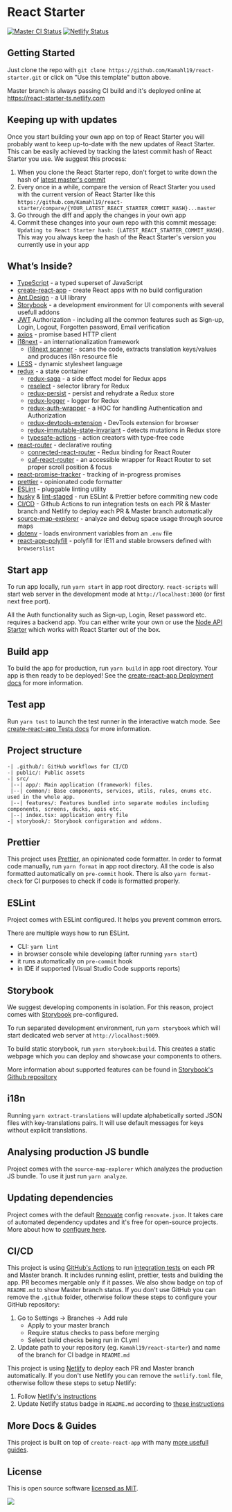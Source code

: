 # React Starter

[![Master CI Status](https://github.com/Kamahl19/react-starter/workflows/CI/badge.svg?branch=master)](https://github.com/Kamahl19/react-starter/actions?query=workflow%3ACI+branch%3Amaster)
[![Netlify Status](https://api.netlify.com/api/v1/badges/0bece35d-bed0-49ae-8236-08d67acd4031/deploy-status)](https://app.netlify.com/sites/react-starter-ts/deploys)

## Getting Started

Just clone the repo with `git clone https://github.com/Kamahl19/react-starter.git` or click on "Use this template" button above.

Master branch is always passing CI build and it's deployed online at https://react-starter-ts.netlify.com

## Keeping up with updates

Once you start building your own app on top of React Starter you will probably want to keep up-to-date with the new updates of React Starter. This can be easily achieved by tracking the latest commit hash of React Starter you use. We suggest this process:

1. When you clone the React Starter repo, don't forget to write down the hash of [latest master's commit](https://github.com/Kamahl19/react-starter/commits/master)
2. Every once in a while, compare the version of React Starter you used with the current version of React Starter like this `https://github.com/Kamahl19/react-starter/compare/{YOUR_LATEST_REACT_STARTER_COMMIT_HASH}...master`
3. Go through the diff and apply the changes in your own app
4. Commit these changes into your own repo with this commit message: `Updating to React Starter hash: {LATEST_REACT_STARTER_COMMIT_HASH}`. This way you always keep the hash of the React Starter's version you currently use in your app

## What’s Inside?

- [TypeScript](https://www.typescriptlang.org/) - a typed superset of JavaScript
- [create-react-app](https://facebook.github.io/create-react-app/) - create React apps with no build configuration
- [Ant.Design](https://ant.design/) - a UI library
- [Storybook](https://storybook.js.org/) - a development environment for UI components with several usefull addons
- [JWT](https://jwt.io/) Authorization - including all the common features such as Sign-up, Login, Logout, Forgotten password, Email verification
- [axios](https://github.com/axios/axios) - promise based HTTP client
- [i18next](https://www.i18next.com/) - an internationalization framework
  - [i18next scanner](https://github.com/i18next/i18next-scanner) - scans the code, extracts translation keys/values and produces i18n resource file
- [LESS](http://lesscss.org/) - dynamic stylesheet language
- [redux](https://redux.js.org/) - a state container
  - [redux-saga](https://github.com/redux-saga/redux-saga) - a side effect model for Redux apps
  - [reselect](https://github.com/reduxjs/reselect) - selector library for Redux
  - [redux-persist](https://github.com/rt2zz/redux-persist) - persist and rehydrate a Redux store
  - [redux-logger](https://github.com/LogRocket/redux-logger) - logger for Redux
  - [redux-auth-wrapper](https://github.com/mjrussell/redux-auth-wrapper) - a HOC for handling Authentication and Authorization
  - [redux-devtools-extension](https://github.com/zalmoxisus/redux-devtools-extension) - DevTools extension for browser
  - [redux-immutable-state-invariant](https://github.com/leoasis/redux-immutable-state-invariant) - detects mutations in Redux store
  - [typesafe-actions](https://github.com/piotrwitek/typesafe-actions) - action creators with type-free code
- [react-router](https://reacttraining.com/react-router/web/guides/quick-start) - declarative routing
  - [connected-react-router](https://github.com/supasate/connected-react-router) - Redux binding for React Router
  - [oaf-react-router](https://github.com/oaf-project/oaf-react-router) - an accessible wrapper for React Router to set proper scroll position & focus
- [react-promise-tracker](https://github.com/Lemoncode/react-promise-tracker) - tracking of in-progress promises
- [prettier](https://prettier.io/) - opinionated code formatter
- [ESLint](https://eslint.org/) - pluggable linting utility
- [husky](https://github.com/typicode/husky) & [lint-staged](https://github.com/okonet/lint-staged) - run ESLint & Prettier before commiting new code
- [CI/CD](https://github.com/features/actions) - Github Actions to run integration tests on each PR & Master branch and Netlify to deploy each PR & Master branch automatically
- [source-map-explorer](https://github.com/danvk/source-map-explorer) - analyze and debug space usage through source maps
- [dotenv](https://github.com/motdotla/dotenv) - loads environment variables from an `.env` file
- [react-app-polyfill](https://github.com/facebook/create-react-app/blob/master/packages/react-app-polyfill/README.md) - polyfill for IE11 and stable browsers defined with `browserslist`

## Start app

To run app locally, run `yarn start` in app root directory. `react-scripts` will start web server in the development mode at `http://localhost:3000` (or first next free port).

All the Auth functionality such as Sign-up, Login, Reset password etc. requires a backend app. You can either write your own or use the [Node API Starter](https://github.com/Kamahl19/node-api-starter) which works with React Starter out of the box.

## Build app

To build the app for production, run `yarn build` in app root directory. Your app is then ready to be deployed! See the [create-react-app Deployment docs](https://facebook.github.io/create-react-app/docs/deployment) for more information.

## Test app

Run `yarn test` to launch the test runner in the interactive watch mode. See [create-react-app Tests docs](https://facebook.github.io/create-react-app/docs/running-tests) for more information.

## Project structure

```
-| .github/: GitHub workflows for CI/CD
-| public/: Public assets
-| src/
 |--| app/: Main application (framework) files.
 |--| common/: Base components, services, utils, rules, enums etc. used in the whole app.
 |--| features/: Features bundled into separate modules including components, screens, ducks, apis etc.
 |--| index.tsx: application entry file
-| storybook/: Storybook configuration and addons.
```

## Prettier

This project uses [Prettier](https://prettier.io/), an opinionated code formatter. In order to format code manually, run `yarn format` in app root directory. All the code is also formatted automatically on `pre-commit` hook. There is also `yarn format-check` for CI purposes to check if code is formatted properly.

## ESLint

Project comes with ESLint configured. It helps you prevent common errors.

There are multiple ways how to run ESLint.

- CLI: `yarn lint`
- in browser console while developing (after running `yarn start`)
- it runs automatically on `pre-commit` hook
- in IDE if supported (Visual Studio Code supports reports)

## Storybook

We suggest developing components in isolation. For this reason, project comes with [Storybook](https://storybook.js.org/) pre-configured.

To run separated development environment, run `yarn storybook` which will start dedicated web server at `http://localhost:9009`.

To build static storybook, run `yarn storybook:build`. This creates a static webpage which you can deploy and showcase your components to others.

More information about supported features can be found in [Storybook's Github repository](https://github.com/storybooks/storybook)

## i18n

Running `yarn extract-translations` will update alphabetically sorted JSON files with key-translations pairs. It will use default messages for keys without explicit translations.

## Analysing production JS bundle

Project comes with the `source-map-explorer` which analyzes the production JS bundle. To use it just run `yarn analyze`.

## Updating dependencies

Project comes with the default [Renovate](https://renovatebot.com) config `renovate.json`. It takes care of automated dependency updates and it's free for open-source projects. More about how to [configure here](https://renovatebot.com/docs).

## CI/CD

This project is using [GitHub's Actions](https://github.com/features/actions) to run [integration tests](.github/workflows/CI.yml) on each PR and Master branch. It includes running eslint, prettier, tests and building the app. PR becomes mergable only if it passes. We also show badge on top of `README.md` to show Master branch status. If you don't use GitHub you can remove the `.github` folder, otherwise follow these steps to configure your GitHub repository:

1. Go to Settings -> Branches -> Add rule
   - Apply to your master branch
   - Require status checks to pass before merging
   - Select build checks being run in CI.yml
2. Update path to your repository (eg. `Kamahl19/react-starter`) and name of the branch for CI badge in `README.md`

This project is using [Netlify](https://www.netlify.com/) to deploy each PR and Master branch automatically. If you don't use Netlify you can remove the `netlify.toml` file, otherwise follow these steps to setup Netlify:

1. Follow [Netlify's instructions](https://docs.netlify.com/)
2. Update Netlify status badge in `README.md` according to [these instructions](https://docs.netlify.com/monitor-sites/status-badges/)

## More Docs & Guides

This project is built on top of `create-react-app` with many [more usefull guides](https://facebook.github.io/create-react-app/docs/getting-started).

## License

This is open source software [licensed as MIT](https://github.com/Kamahl19/react-starter/blob/master/LICENSE).

<a href="https://www.netlify.com">
  <img src="https://www.netlify.com/img/global/badges/netlify-color-accent.svg"/>
</a>
